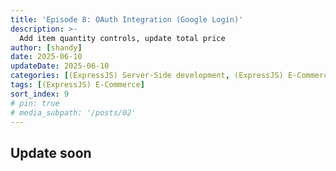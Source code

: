 ```yaml
---
title: 'Episode 8: OAuth Integration (Google Login)'
description: >-
  Add item quantity controls, update total price 
author: [shandy]
date: 2025-06-10
updateDate: 2025-06-10
categories: [(ExpressJS) Server-Side development, (ExpressJS) E-Commerce]
tags: [(ExpressJS) E-Commerce]
sort_index: 9
# pin: true
# media_subpath: '/posts/02'
---
```


## Update soon